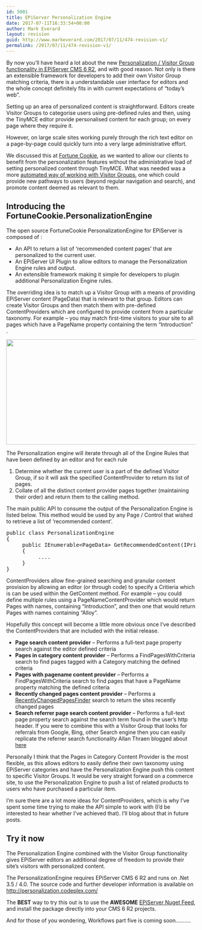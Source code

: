 ```yaml
---
id: 5001
title: EPiServer Personalization Engine
date: 2017-07-11T16:33:54+00:00
author: Mark Everard
layout: revision
guid: http://www.markeverard.com/2017/07/11/474-revision-v1/
permalink: /2017/07/11/474-revision-v1/
---
```

By now you&#8217;ll have heard a lot about the new <a title="New features in EPiServer CMS 6 R2" href="http://world.episerver.com/Blogs/Allan-Thran/Dates/2010/11/EPiServer-CMS-6-Release-2/" target="_blank">Personalization / Visitor Group functionality in EPiServer CMS 6 R2</a>, and with good reason. Not only is there an extensible framework for developers to add their own Visitor Group matching criteria, there is a understandable user interface for editors and the whole concept definitely fits in with current expectations of &#8220;today&#8217;s web&#8221;.

Setting up an area of personalized content is straightforward. Editors create Visitor Groups to categorise users using pre-defined rules and then, using the TinyMCE editor provide personalised content for each group; on every page where they require it.

However, on large scale sites working purely through the rich text editor on a page-by-page could quickly turn into a very large administrative effort.

We discussed this at [Fortune Cookie](http://www.fortunecookie.co.uk "Fortune Cookie"), as we wanted to allow our clients to benefit from the personalization features without the administrative load of setting personalized content through TinyMCE. What was needed was a more [automated way of working with Visitor Groups](http://world.episerver.com/Blogs/Paul-Smith/Dates1/2011/4/Checking-if-a-request-matches-a-Visitor-Group-from-code/ "Checking for a Visitor Group match from code"), one which could provide new pathways to users (beyond regular navigation and search), and promote content deemed as relevant to them.

## Introducing the FortuneCookie.PersonalizationEngine

The open source FortuneCookie PersonalizationEngine for EPiServer is composed of :

  * An API to return a list of &#8216;recommended content pages&#8217; that are personalized to the current user.
  * An EPiServer UI Plugin to allow editors to manage the Personalization Engine rules and output.
  * An extensible framework making it simple for developers to plugin additional Personalization Engine rules.

The overriding idea is to match up a Visitor Group with a means of providing EPiServer content (PageData) that is relevant to that group. Editors can create Visitor Groups and then match them with pre-defined ContentProviders which are configured to provide content from a particular taxonomy. For example &#8211; you may match first-time visitors to your site to all pages which have a PageName property containing the term &#8220;Introduction&#8221; .

[<img class="aligncenter size-full wp-image-477" title="PersonalizationEngineOverview" src="http://markeverard.azurewebsites.net/wp-content/uploads/2011/04/PersonalizationEngineOverview.png" alt="" width="650" height="279" srcset="https://www.markeverard.com/wp-content/uploads/2011/04/PersonalizationEngineOverview.png 650w, https://www.markeverard.com/wp-content/uploads/2011/04/PersonalizationEngineOverview-300x129.png 300w, https://www.markeverard.com/wp-content/uploads/2011/04/PersonalizationEngineOverview-580x249.png 580w, https://www.markeverard.com/wp-content/uploads/2011/04/PersonalizationEngineOverview-320x137.png 320w" sizes="(max-width: 650px) 100vw, 650px" />](http://markeverard.azurewebsites.net/wp-content/uploads/2011/04/PersonalizationEngineOverview.png)

The Personalization engine will iterate through all of the Engine Rules that have been defined by an editor and for each rule

  1. Determine whether the current user is a part of the defined Visitor Group, if so it will ask the specified ContentProvider to return its list of pages.
  2. Collate of all the distinct content provider pages together (maintaining their order) and return them to the calling method.

The main public API to consume the output of the Personalization Engine is listed below. This method would be used by any Page / Control that wished to retrieve a list of &#8216;recommended content&#8217;.

<pre class="brush: csharp; title: ; notranslate" title="">public class PersonalizationEngine
{
     public IEnumerable&lt;PageData&gt; GetRecommendedContent(IPrincipal principal, string languageBranch, int pageCount)
     {
          ....
     }
}
</pre>

ContentProviders allow fine-grained searching and granular content provision by allowing an editor (or through code) to specify a Critieria which is can be used within the GetContent method. For example &#8211; you could define multiple rules using a PageNameContentProvider which would return Pages with names, containing &#8220;Introduction&#8221;, and then one that would return Pages with names containing &#8220;Alloy&#8221;.

Hopefully this concept will become a little more obvious once I&#8217;ve described the ContentProviders that are included with the initial release.

  * **Page search content provider** &#8211; Performs a full-text page property search against the editor defined criteria
  * **Pages in category content provider** &#8211; Performs a FindPagesWithCriteria search to find pages tagged with a Category matching the defined criteria
  * **Pages with pagename content provider** &#8211; Performs a FindPagesWithCriteria search to find pages that have a PageName property matching the defined criteria
  * **Recently changed pages content provider** &#8211; Performs a [RecentlyChangedPagesFinder](http://world.episerver.com/Blogs/Marthin-Freij/Dates/2010/5/Find-the-most-recently-changed-page/ "Recently Changed Pages Finder") search to return the sites recently changed pages
  * **Search referrer page search content provider** &#8211; Performs a full-text page property search against the search term found in the user&#8217;s http header. If you were to combine this with a Visitor Group that looks for referrals from Google, Bing, other Search engine then you can easily replicate the referrer search functionality Allan Thraen blogged about <a title="Referrer-Search-Dynamic-Content" href="http://labs.episerver.com/en/Blogs/Allan/Dates/2009/7/Referrer-Search-Dynamic-Content/" target="_blank">here</a>

Personally I think that the Pages in Category Content Provider is the most flexible, as this allows editors to easily define their own taxonomy using EPiServer categories and have the Personalization Engine push this content to specific Visitor Groups. It would be very straight forward on a commerce site, to use the Personalization Engine to push a list of related products to users who have purchased a particular item.

I&#8217;m sure there are a lot more ideas for ContentProviders, which is why I&#8217;ve spent some time trying to make the API simple to work with (I&#8217;d be interested to hear whether I&#8217;ve achieved that). I&#8217;ll blog about that in future posts.

## Try it now

The Personalization Engine combined with the Visitor Group functionality gives EPiServer editors an additional degree of freedom to provide their site&#8217;s visitors with personalized content.

The PersonalizationEngine requires EPiServer CMS 6 R2 and runs on .Net 3.5 / 4.0. The source code and further developer information is available on <a title="Personalization Engine at CodePlex" href="http://personalization.codeplex.com/" target="_blank">http://personalization.codeplex.com/</a>

The **BEST** way to try this out is to use the **AWESOME** <a title="EPiServer Nuget Feed" href="http://nuget.episerver.com" target="_blank">EPiServer Nuget Feed</a>, and install the package directly into your CMS 6 R2 projects.

And for those of you wondering, Workflows part five is coming soon&#8230;&#8230;&#8230;.